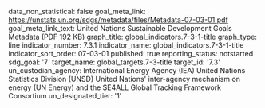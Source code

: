 data_non_statistical: false
goal_meta_link: https://unstats.un.org/sdgs/metadata/files/Metadata-07-03-01.pdf
goal_meta_link_text: United Nations Sustainable Development Goals Metadata (PDF 192
  KB)
graph_title: global_indicators.7-3-1-title
graph_type: line
indicator_number: 7.3.1
indicator_name: global_indicators.7-3-1-title
indicator_sort_order: 07-03-01
published: true
reporting_status: notstarted
sdg_goal: '7'
target_name: global_targets.7-3-title
target_id: '7.3'
un_custodian_agency: International Energy Agency (IEA) United Nations Statistics Division
  (UNSD) United Nations' inter-agency mechanism on energy (UN Energy) and the SE4ALL
  Global Tracking Framework Consortium
un_designated_tier: '1'